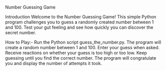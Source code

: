 Number Guessing Game

Introduction
Welcome to the Number Guessing Game! This simple Python program challenges you to guess a randomly created number between 1 and 100. Test your gut feeling  and see how quickly you can discover the secret number.

How to Play:-
Run the Python script guess_the_number.py.
The program will create a random number between 1 and 100.
Enter your guess when asked.
Receive reactions on whether your guess is too high or too low.
Keep guessing until you find the correct number.
The program will congratulate you and display the number of attempts it took.
